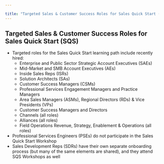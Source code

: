 ```yaml
---

title: "Targeted Sales & Customer Success Roles for Sales Quick Start (SQS)"
---
```









## Targeted Sales & Customer Success Roles for Sales Quick Start (SQS)
- Targeted roles for the Sales Quick Start learning path include recently hired:
   - Enterprise and Public Sector Strategic Account Executives (SAEs)
   - Mid-Market and SMB Account Executives (AEs)
   - Inside Sales Reps (ISRs)
   - Solution Architects (SAs)
   - Customer Success Managers (CSMs)
   - Professional Services Engagement Managers and Practice Managers
   - Area Sales Managers (ASMs), Regional Directors (RDs) & Vice Presidents (VPs)
   - Customer Success Managers and Directors
   - Channels (all roles)
   - Alliances (all roles)
   - Field Operations Revenue, Strategy, Enablement & Operations (all roles)
- Professional Services Engineers (PSEs) do not participate in the Sales Quick Start Workshop
- Sales Development Reps (SDRs) have their own separate onboarding process (but many of the same elements are shared), and they attend SQS Workshops as well
